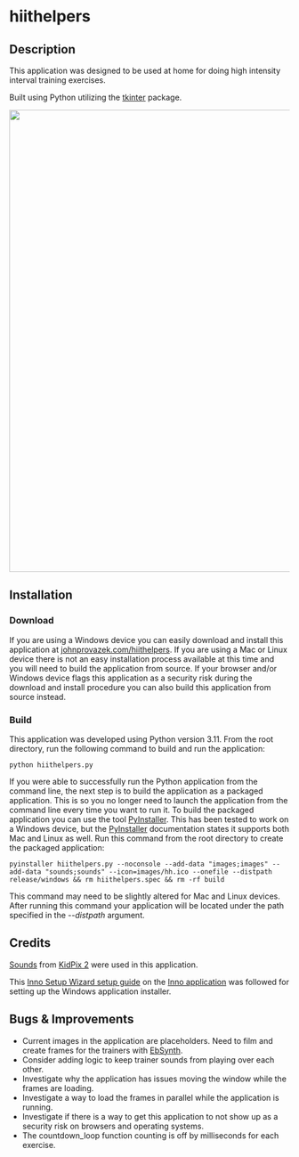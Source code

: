 # hiithelpers

## Description

This application was designed to be used at home for doing high intensity interval training exercises.

Built using Python utilizing the [tkinter](https://docs.python.org/3/library/tkinter.html) package.

<div align="center">
  <picture>
    <img src="https://github.com/user-attachments/assets/004c65b3-5cf0-4f23-a40a-f518cdd49401" width="830px">
  </picture>
</div>

## Installation

### Download

If you are using a Windows device you can easily download and install this application at [johnprovazek.com/hiithelpers](https://www.johnprovazek.com/hiithelpers/). If you are using a Mac or Linux device there is not an easy installation process available at this time and you will need to build the application from source. If your browser and/or Windows device flags this application as a security risk during the download and install procedure you can also build this application from source instead.

### Build

This application was developed using Python version 3.11. From the root directory, run the following command to build and run the application:

```
python hiithelpers.py
```

If you were able to successfully run the Python application from the command line, the next step is to build the application as a packaged application. This is so you no longer need to launch the application from the command line every time you want to run it. To build the packaged application you can use the tool [PyInstaller](https://pyinstaller.org/en/stable/). This has been tested to work on a Windows device, but the [PyInstaller](https://pyinstaller.org/en/stable/) documentation states it supports both Mac and Linux as well. Run this command from the root directory to create the packaged application:

```
pyinstaller hiithelpers.py --noconsole --add-data "images;images" --add-data "sounds;sounds" --icon=images/hh.ico --onefile --distpath release/windows && rm hiithelpers.spec && rm -rf build
```

This command may need to be slightly altered for Mac and Linux devices. After running this command your application will be located under the path specified in the _--distpath_ argument.

## Credits

[Sounds](https://www.dropbox.com/sh/42lbwv1qfyp7ox2/AABtBgnW36HJba6T8R70SvJXa?dl=0) from [KidPix 2](https://en.wikipedia.org/wiki/Kid_Pix) were used in this application.

This [Inno Setup Wizard setup guide](https://www.pythonguis.com/tutorials/packaging-pyside6-applications-windows-pyinstaller-installforge/) on the [Inno application](https://github.com/jrsoftware/issrc) was followed for setting up the Windows application installer.

## Bugs & Improvements

- Current images in the application are placeholders. Need to film and create frames for the trainers with [EbSynth](https://www.youtube.com/watch?v=tq_KOmXyVDo&ab_channel=JoelHaver).
- Consider adding logic to keep trainer sounds from playing over each other.
- Investigate why the application has issues moving the window while the frames are loading.
- Investigate a way to load the frames in parallel while the application is running.
- Investigate if there is a way to get this application to not show up as a security risk on browsers and operating systems.
- The countdown_loop function counting is off by milliseconds for each exercise.
